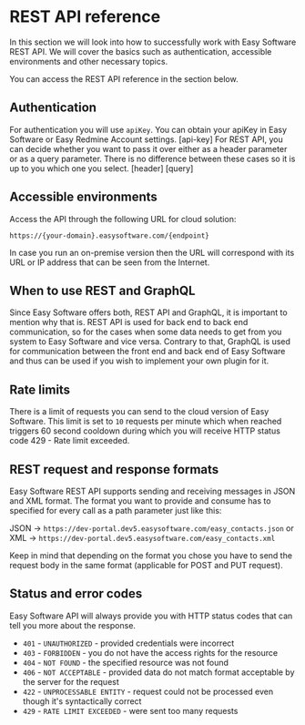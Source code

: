 # REST API reference
In this section we will look into how to successfully work with Easy Software REST API. We will cover the basics such as authentication, accessible environments and other necessary topics.

You can access the REST API reference in the section below.

## Authentication
For authentication you will use `apiKey`.
You can obtain your apiKey in Easy Software or Easy Redmine Account settings.
[api-key]
For REST API, you can decide whether you want to pass it over either as a header parameter or as a query parameter. There is no difference between these cases so it is up to you which one you select.
[header]
[query]

## Accessible environments
Access the API through the following URL for cloud solution:

`https://{your-domain}.easysoftware.com/{endpoint}`

In case you run an on-premise version then the URL will correspond with its URL or IP address that can be seen from the Internet.
## When to use REST and GraphQL
Since Easy Software offers both, REST API and GraphQL, it is important to mention why that is.
REST API is used for back end to back end communication, so for the cases when some data needs to get from you system to Easy Software and vice versa.
Contrary to that, GraphQL is used for communication between the front end and back end of Easy Software and thus can be used if you wish to implement your own plugin for it.
## Rate limits
There is a limit of requests you can send to the cloud version of Easy Software. This limit is set to `10` requests per minute which when reached triggers 60 second cooldown during which you will receive HTTP status code 429 - Rate limit exceeded.
## REST request and response formats
Easy Software REST API supports sending and receiving messages in JSON and XML format. The format you want to provide and consume has to specified for every call as a path parameter just like this:

JSON → `https://dev-portal.dev5.easysoftware.com/easy_contacts.json`
or XML → `https://dev-portal.dev5.easysoftware.com/easy_contacts.xml`

Keep in mind that depending on the format you chose you have to send the request body in the same format (applicable for POST and PUT request).
## Status and error codes
Easy Software API will always provide you with HTTP status codes that can tell you more about the response.

- `401` - `UNAUTHORIZED` - provided credentials were incorrect
- `403` - `FORBIDDEN` - you do not have the access rights for the resource
- `404` - `NOT FOUND` - the specified resource was not found
- `406` - `NOT ACCEPTABLE` - provided data do not match format acceptable by the server for the request
- `422` - `UNPROCESSABLE ENTITY` - request could not be processed even though it's syntactically correct
- `429` - `RATE LIMIT EXCEEDED` - were sent too many requests
